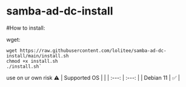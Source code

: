 # samba-ad-dc-install

#How to install:

wget:
```  
wget https://raw.githubusercontent.com/lolitee/samba-ad-dc-install/main/install.sh  
chmod +x install.sh  
./install.sh`  
```  

use on ur own risk ⚠️
| Supported OS     |  |
| :---:      | :---:       |
| Debian 11 | ✅ |

